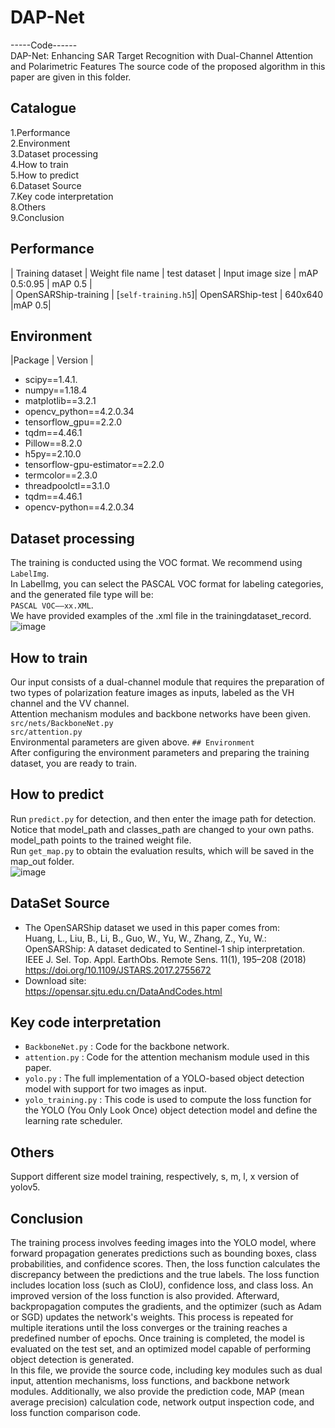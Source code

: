 # DAP-Net
-----Code------  
DAP-Net: Enhancing SAR Target Recognition with Dual-Channel Attention and Polarimetric Features
The source code of the proposed algorithm in this paper are given in this folder.
## Catalogue
1.Performance  
2.Environment  
3.Dataset processing  
4.How to train  
5.How to predict  
6.Dataset Source  
7.Key code interpretation   
8.Others  
9.Conclusion  
## Performance
| Training dataset | Weight file name | test dataset | Input image size | mAP 0.5:0.95 | mAP 0.5 |  
| OpenSARShip-training | [```self-training.h5```]| OpenSARShip-test | 640x640 |mAP 0.5|  
## Environment
|Package  |  Version |  
* scipy==1.4.1.    
* numpy==1.18.4    
* matplotlib==3.2.1  
* opencv_python==4.2.0.34  
* tensorflow_gpu==2.2.0  
* tqdm==4.46.1  
* Pillow==8.2.0  
* h5py==2.10.0  
* tensorflow-gpu-estimator==2.2.0  
* termcolor==2.3.0  
* threadpoolctl==3.1.0  
* tqdm==4.46.1  
* opencv-python==4.2.0.34   
## Dataset processing
The training is conducted using the VOC format.
We recommend using ```LabelImg```.  
In LabelImg, you can select the PASCAL VOC format for labeling categories, and the generated file type will be:  
```PASCAL VOC——xx.XML```.  
We have provided examples of the .xml file in the trainingdataset_record.
![image](https://github.com/user-attachments/assets/028e1ecb-39e2-4417-b8a8-f696ef3fc727)  

## How to train
Our input consists of a dual-channel module that requires the preparation of two types of polarization feature images as inputs, labeled as the VH channel and the VV channel.  
Attention mechanism modules and backbone networks have been given.  
```src/nets/BackboneNet.py```  
```src/attention.py```  
Environmental parameters are given above.
```## Environment```  
After configuring the environment parameters and preparing the training dataset, you are ready to train.   
## How to predict
Run ```predict.py``` for detection, and then enter the image path for detection.  
Notice that model_path and classes_path are changed to your own paths.  
model_path points to the trained weight file.   
Run  ```get_map.py``` to obtain the evaluation results, which will be saved in the map_out folder.  
![image](https://github.com/user-attachments/assets/b93facd2-7fed-4bd9-8e0b-d4c488946172)  

## DataSet Source
* The OpenSARShip dataset we used in this paper comes from:  
Huang, L., Liu, B., Li, B., Guo, W., Yu, W., Zhang, Z., Yu, W.: OpenSARShip: A dataset dedicated to Sentinel-1 ship interpretation. IEEE J. Sel. Top. Appl. EarthObs. Remote Sens. 11(1), 195–208 (2018)   
https://doi.org/10.1109/JSTARS.2017.2755672  
* Download site:   
https://opensar.sjtu.edu.cn/DataAndCodes.html  
## Key code interpretation 
* ```BackboneNet.py``` : Code for the backbone network.  
* ```attention.py``` : Code for the attention mechanism module used in this paper.  
* ```yolo.py``` : The full implementation of a YOLO-based object detection model with support for two images as input.  
* ```yolo_training.py``` : This code is used to compute the loss function for the YOLO (You Only Look Once) object detection model and define the learning rate scheduler.  
## Others
Support different size model training, respectively, s, m, l, x version of yolov5.  
## Conclusion
The training process involves feeding images into the YOLO model, where forward propagation generates predictions such as bounding boxes, class probabilities, and confidence scores. Then, the loss function calculates the discrepancy between the predictions and the true labels. The loss function includes location loss (such as CIoU), confidence loss, and class loss. An improved version of the loss function is also provided. 
Afterward, backpropagation computes the gradients, and the optimizer (such as Adam or SGD) updates the network's weights. This process is repeated for multiple iterations until the loss converges or the training reaches a predefined number of epochs. Once training is completed, the model is evaluated on the test set, and an optimized model capable of performing object detection is generated.  
In this file, we provide the source code, including key modules such as dual input, attention mechanisms, loss functions, and backbone network modules. Additionally, we also provide the prediction code, MAP (mean average precision) calculation code, network output inspection code, and loss function comparison code.

